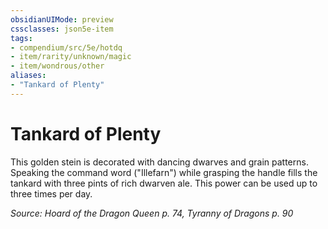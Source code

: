 ```yaml
---
obsidianUIMode: preview
cssclasses: json5e-item
tags:
- compendium/src/5e/hotdq
- item/rarity/unknown/magic
- item/wondrous/other
aliases: 
- "Tankard of Plenty"
---
```

# Tankard of Plenty



This golden stein is decorated with dancing dwarves and grain patterns. Speaking the command word ("Illefarn") while grasping the handle fills the tankard with three pints of rich dwarven ale. This power can be used up to three times per day.

*Source: Hoard of the Dragon Queen p. 74, Tyranny of Dragons p. 90*